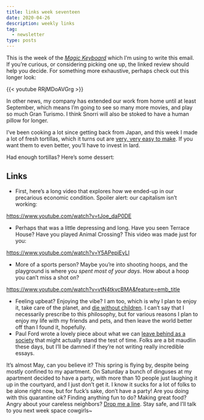 ```yaml
---
title: links week seventeen
date: 2020-04-26
description: weekly links
tag:
  - newsletter
type: posts
---
```


This is the week of the _[Magic Keyboard](https://www.brookshelley.com/posts/2020-04-24-ipad-magic-keyboard-review/)_ which I’m using to write this email. If you’re curious, or considering picking one up, the linked review should help you decide. For something more exhaustive, perhaps check out this longer look:

{{< youtube RRjMDoAVGrg >}}

In other news, my company has extended our work from home until at least September, which means I’m going to see so many more movies, and play so much Gran Turismo. I think Snorri will also be stoked to have a human pillow for longer.

I’ve been cooking a lot since getting back from Japan, and this week I made a lot of fresh tortillas, which it turns out are [very, very easy to make](https://www.kingarthurflour.com/recipes/simple-tortillas-recipe). If you want them to even better, you’ll have to invest in lard.

Had enough tortillas? Here’s some dessert:

## Links

- First, here’s a long video that explores how we ended-up in our precarious economic condition. Spoiler alert: our capitalism isn’t working:

https://www.youtube.com/watch?v=tJoe_daP0DE

- Perhaps that was a little depressing and long. Have you seen Terrace House? Have you played Animal Crossing? This video was made just for you:

https://www.youtube.com/watch?v=Y5APepiEyLI

- More of a sports person? Maybe you’re into shooting hoops, and the playground is where you _spent most of your days_. How about a hoop you can’t miss a shot on?

https://www.youtube.com/watch?v=vtN4tkvcBMA&feature=emb_title

- Feeling upbeat? Enjoying the vibe? I am too, which is why I plan to enjoy it, take care of the planet, and [die without children](https://onezero.medium.com/may-we-live-long-and-die-out-6d8688a4b0a3). I can’t say that I necessarily prescribe to this philosophy, but for various reasons I plan to enjoy my life with my friends and pets, and then leave the world better off than I found it, hopefully.
- Paul Ford wrote a lovely piece about what we can [leave behind as a society](https://www.wired.com/story/stones-clocks-what-we-should-actually-leave-behind/) that might actually stand the test of time. Folks are a bit maudlin these days, but I’ll be damned if they’re not writing really incredible essays.

It’s almost May, can you believe it? This spring is flying by, despite being mostly confined to my apartment. On Saturday a bunch of dinguses at my apartment decided to have a party, with more than 10 people just laughing it up in the courtyard, and I just don’t get it. I know it sucks for a lot of folks to be alone right now, but for fuck’s sake, don’t have a party! Are you doing with this quarantine ok? Finding anything fun to do? Making great food? Angry about your careless neighbors? [Drop me a line](mailto:brookshelley@gmail.com). Stay safe, and I’ll talk to you next week space cowgirls~

